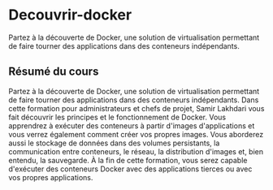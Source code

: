 # Decouvrir-docker
Partez à la découverte de Docker, une solution de virtualisation permettant de faire tourner des applications dans des conteneurs indépendants. 

## Résumé du cours
Partez à la découverte de Docker, une solution de virtualisation permettant de faire tourner des applications dans des conteneurs indépendants. Dans cette formation pour administrateurs et chefs de projet, Samir Lakhdari vous fait découvrir les principes et le fonctionnement de Docker. Vous apprendrez à exécuter des conteneurs à partir d'images d'applications et vous verrez également comment créer vos propres images. Vous aborderez aussi le stockage de données dans des volumes persistants, la communication entre conteneurs, le réseau, la distribution d'images et, bien entendu, la sauvegarde. À la fin de cette formation, vous serez capable d'exécuter des conteneurs Docker avec des applications tierces ou avec vos propres applications.